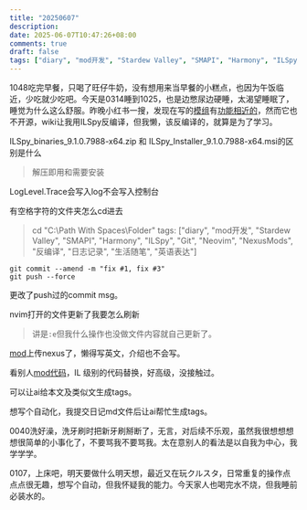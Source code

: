```yaml
---
title: "20250607"
description: 
date: 2025-06-07T10:47:26+08:00
comments: true
draft: false
tags: ["diary", "mod开发", "Stardew Valley", "SMAPI", "Harmony", "ILSpy", "Git", "Neovim", "NexusMods", "反编译", "日志记录", "生活随笔", "英语表达"]
---
```

1048吃完早餐，只喝了旺仔牛奶，没有想用来当早餐的小糕点，也因为午饭临近，少吃就少吃吧。今天是0314睡到1025，也是边憋尿边硬睡，太渴望睡眠了，睡觉为什么这么舒服。昨晚小红书一搜，发现在写的[模组](https://github.com/xxfttkx/GiftLover)有[功能相近的](https://www.nexusmods.com/stardewvalley/mods/28556)，然而它也不开源，wiki让我用ILSpy反编译，但我懒，该反编译的，就算是为了学习。

ILSpy_binaries_9.1.0.7988-x64.zip 和 ILSpy_Installer_9.1.0.7988-x64.msi的区别是什么

> 解压即用和需要安装

LogLevel.Trace会写入log不会写入控制台

有空格字符的文件夹怎么cd进去

> cd "C:\Path With Spaces\Folder"
tags: ["diary", "mod开发", "Stardew Valley", "SMAPI", "Harmony", "ILSpy", "Git", "Neovim", "NexusMods", "反编译", "日志记录", "生活随笔", "英语表达"]

```
git commit --amend -m "fix #1, fix #3"
git push --force
```

更改了push过的commit msg。

nvim打开的文件更新了我要怎么刷新

>讲是`:e`但我什么操作也没做文件内容就自己更新了。

[mod](https://www.nexusmods.com/stardewvalley/mods/34641)上传nexus了，懒得写英文，介绍也不会写。

看别人[mod代码](https://github.com/Spiderbuttons/ButtonsExtraBooks/blob/main/Button's%20Extra%20Books/Powers/ExtraGifts.cs)，IL 级别的代码替换，好高级，没接触过。

可以让ai给本文及类似文生成tags。

想写个自动化，我提交日记md文件后让ai帮忙生成tags。

0040洗好澡，洗牙刷时把新牙刷掰断了，无言，对后续不乐观，虽然我很想想想想很简单的小事化了，不要骂我不要骂我。太在意别人的看法是以自我为中心，我学学学。

0107，上床吧，明天要做什么明天想，最近又在玩クルスタ，日常重复的操作点点点很无趣，想写个自动，但我怀疑我的能力。今天家人也喝完水不烧，但我睡前必装水的。

